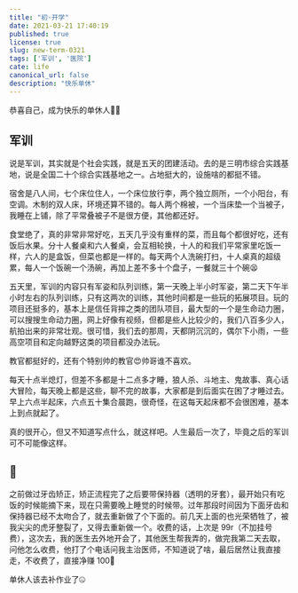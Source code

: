 ```yaml
---
title: "初·开学"
date: 2021-03-21 17:40:19
published: true
license: true
slug: new-term-0321
tags: ['军训', '医院']
cate: life
canonical_url: false
description: "快乐单休"
---
```


恭喜自己，成为快乐的单休人🤦‍♂️ 

## 军训

说是军训，其实就是个社会实践，就是五天的团建活动。去的是三明市综合实践基地，说是全国二十个综合实践基地之一。占地挺大的，设施啥的都挺不错。

宿舍是八人间，七个床位住人，一个床位放行李，两个独立厕所，一个小阳台，有空调。木制的双人床，环境还算不错的。每人两个棉被，一个当床垫一个当被子，我睡在上铺，除了平常叠被子不是很方便，其他都还好。

食堂绝了，真的非常非常好吃，五天几乎没有重样的菜，而且每个都很好吃，还有饭后水果。分十人餐桌和六人餐桌，会互相轮换，十人的和我们平常家里吃饭一样，六人的是盒饭，但菜也都是一样的。每天两个人洗碗打扫，十人桌真的超级累，每人一个饭碗一个汤碗，再加上差不多十个盘子，一餐就三十个碗😫

五天里，军训的内容只有军姿和队列训练，第一天晚上半小时军姿，第二天下午半小时左右的队列训练，只有这两次的训练，其他时间都是一些玩的拓展项目。玩的项目还挺多的，基本上是信任背摔之类的团队项目，最大型的一个是生命动力圈，可以搜搜生命动力圈，网上好像有视频，但都是些人比较少的，我们八百多少人，航拍出来的非常壮观。很可惜，我们去的那周，天都阴沉沉的，偶尔下小雨，一些高空项目和定向越野这类的项目都没办法玩。

教官都挺好的，还有个特别帅的教官😍帅哥谁不喜欢。

每天十点半熄灯，但差不多都是十二点多才睡，狼人杀、斗地主、鬼故事、真心话大冒险，每天晚上都是这些，聊不完的故事，大家都是到后面实在困了才睡过去。早上六点半起床，六点五十集合晨跑，很奇怪，在这每天起床都不会很困难，基本上到点就起了。

真的很开心，但又不知道写点什么，就这样吧。人生最后一次了，毕竟之后的军训可不可能像这样。

## 🏥

之前做过牙齿矫正，矫正流程完了之后要带保持器（透明的牙套），最开始只有吃饭的时候能摘下来，现在只需要晚上睡觉的时候带。过年那段时间因为下面牙齿和保持器已经不太吻合了，就去重新做了个下面的。前几天上面的也光荣牺牲了，被我尖尖的虎牙整裂了，又得去重新做一个。收费的话，上次是 99r（不加挂号费），这次去，我的医生去外地开会了，其他医生帮我弄的，做完我第二天去取，问他怎么收费，他打了个电话问我主治医师，不知道说了啥，最后居然让我直接走，不收费了，直接净赚 100🤣

单休人该去补作业了🤐

